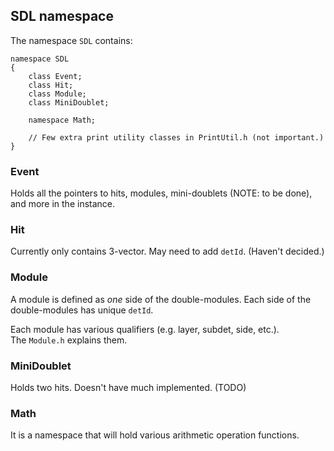 ## SDL namespace

The namespace ```SDL``` contains:

    namespace SDL
    {
        class Event;
        class Hit;
        class Module;
        class MiniDoublet;

        namespace Math;

        // Few extra print utility classes in PrintUtil.h (not important.)
    }

### Event

Holds all the pointers to hits, modules, mini-doublets (NOTE: to be done), and more in the instance.  

### Hit

Currently only contains 3-vector. May need to add ```detId```. (Haven't decided.)

### Module

A module is defined as *one* side of the double-modules.
Each side of the double-modules has unique ```detId```.  

Each module has various qualifiers (e.g. layer, subdet, side, etc.).  
The ```Module.h``` explains them.  

### MiniDoublet

Holds two hits. Doesn't have much implemented. (TODO)

### Math

It is a namespace that will hold various arithmetic operation functions.
